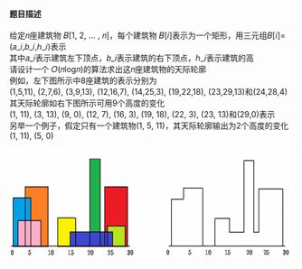 #### 题目描述

给定𝑛座建筑物 𝐵[1, 2, … , 𝑛]，每个建筑物 𝐵[𝑖]表示为一个矩形，用三元组𝐵[𝑖]=(𝑎_𝑖,𝑏_𝑖,ℎ_𝑖)表示  
其中𝑎_𝑖表示建筑左下顶点，𝑏_𝑖表示建筑的右下顶点，ℎ_𝑖表示建筑的高  
请设计一个 𝑂(𝑛log𝑛)的算法求出这𝑛座建筑物的天际轮廓  
例如，左下图所示中8座建筑的表示分别为  
(1,5,11), (2,7,6), (3,9,13), (12,16,7), (14,25,3), (19,22,18), (23,29,13)和(24,28,4)  
其天际轮廓如右下图所示可用9个高度的变化  
(1, 11), (3, 13), (9, 0), (12, 7), (16, 3), (19, 18), (22, 3), (23, 13)和(29,0)表示  
另举一个例子，假定只有一个建筑物(1, 5, 11)，其天际轮廓输出为2个高度的变化(1, 11), (5, 0)

<!-- ![](/Assets/DivideAndConquer%24outline_of_rec.png)   -->

<img src="/Assets/DivideAndConquer%24outline_of_rec.png" width="600" height="200" align="center">


